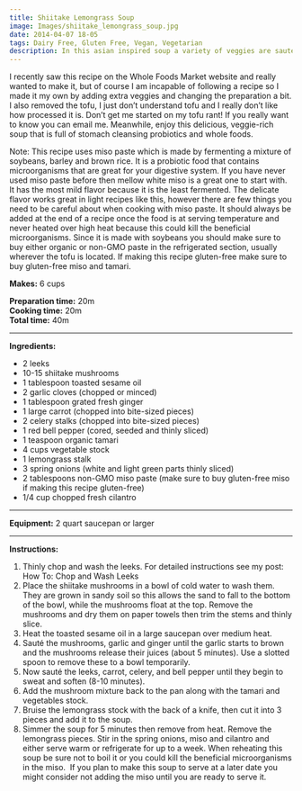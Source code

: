 ```yaml
---
title: Shiitake Lemongrass Soup
image: Images/shiitake_lemongrass_soup.jpg
date: 2014-04-07 18-05
tags: Dairy Free, Gluten Free, Vegan, Vegetarian
description: In this asian inspired soup a variety of veggies are sautéed in toasted sesame oil then doused in vegetable stock and miso soup.
---
```

I recently saw this recipe on the Whole Foods Market website and really wanted to make it, but of course I am incapable of following a recipe so I made it my own by adding extra veggies and changing the preparation a bit. I also removed the tofu, I just don’t understand tofu and I really don’t like how processed it is. Don’t get me started on my tofu rant! If you really want to know you can email me.  Meanwhile, enjoy this delicious, veggie-rich soup that is full of stomach cleansing probiotics and whole foods. 

Note: This recipe uses miso paste which is made by fermenting a mixture of soybeans, barley and brown rice. It is a probiotic food that contains microorganisms that are great for your digestive system. If you have never used miso paste before then mellow white miso is a great one to start with. It has the most mild flavor because it is the least fermented. The delicate flavor works great in light recipes like this, however there are few things you need to be careful about when cooking with miso paste. It should always be added at the end of a recipe once the food is at serving temperature and never heated over high heat because this could kill the beneficial microorganisms. Since it is made with soybeans you should make sure to buy either organic or non-GMO paste in the refrigerated section, usually wherever the tofu is located. If making this recipe gluten-free make sure to buy gluten-free miso and tamari.

**Makes:** 6 cups

**Preparation time:** 20m  
**Cooking time:** 20m  
**Total time:** 40m

---

**Ingredients:**

- 2 leeks
- 10-15 shiitake mushrooms
- 1 tablespoon toasted sesame oil
- 2 garlic cloves (chopped or minced)
- 1 tablespoon grated fresh ginger
- 1 large carrot (chopped into bite-sized pieces)
- 2 celery stalks (chopped into bite-sized pieces)
- 1 red bell pepper (cored, seeded and thinly sliced)
- 1 teaspoon organic tamari
- 4 cups vegetable stock
- 1 lemongrass stalk
- 3 spring onions (white and light green parts thinly sliced)
- 2 tablespoons non-GMO miso paste (make sure to buy gluten-free miso if making this recipe gluten-free)
- 1/4 cup chopped fresh cilantro


---

**Equipment:** 2 quart saucepan or larger

---

**Instructions:**

1. Thinly chop and wash the leeks. For detailed instructions see my post: How To: Chop and Wash Leeks
1. Place the shiitake mushrooms in a bowl of cold water to wash them. They are grown in sandy soil so this allows the sand to fall to the bottom of the bowl, while the mushrooms float at the top. Remove the mushrooms and dry them on paper towels then trim the stems and thinly slice. 
1. Heat the toasted sesame oil in a large saucepan over medium heat. 
1. Sauté the mushrooms, garlic and ginger until the garlic starts to brown and the mushrooms release their juices (about 5 minutes). Use a slotted spoon to remove these to a bowl temporarily. 
1. Now sauté the leeks, carrot, celery, and bell pepper until they begin to sweat and soften (8-10 minutes). 
1. Add the mushroom mixture back to the pan along with the tamari and vegetables stock. 
1. Bruise the lemongrass stock with the back of a knife, then cut it into 3 pieces and add it to the soup.
1. Simmer the soup for 5 minutes then remove from heat. Remove the lemongrass pieces. Stir in the spring onions, miso and cilantro and either serve warm or refrigerate for up to a week. When reheating this soup be sure not to boil it or you could kill the beneficial microorganisms in the miso.  If you plan to make this soup to serve at a later date you might consider not adding the miso until you are ready to serve it.

